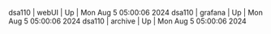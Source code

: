 dsa110 | webUI | Up | Mon Aug  5 05:00:06 2024
dsa110 | grafana | Up | Mon Aug  5 05:00:06 2024
dsa110 | archive | Up | Mon Aug  5 05:00:06 2024
